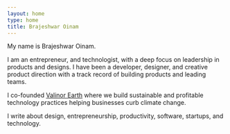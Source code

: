 ```yaml
---
layout: home
type: home
title: Brajeshwar Oinam
---
```


My name is Brajeshwar Oinam.

I am an entrepreneur, and technologist, with a deep focus on leadership in products and designs. I have been a developer, designer, and creative product direction with a track record of building products and leading teams.

I co-founded [Valinor Earth](https://valinor.earth) where we build sustainable and profitable technology practices helping businesses curb climate change.

I write about design, entrepreneurship, productivity, software, startups, and technology.